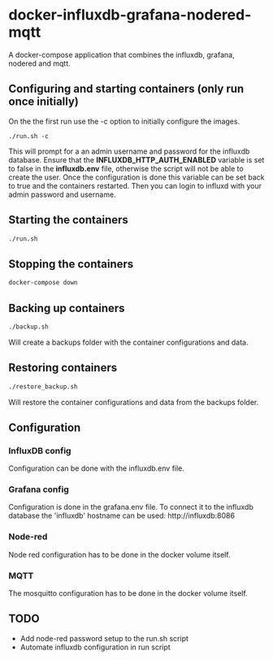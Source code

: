 # docker-influxdb-grafana-nodered-mqtt

A docker-compose application that combines the influxdb, grafana, nodered and mqtt.

## Configuring and starting containers (only run once initially)
On the the first run use the -c option to initially configure the images. 
```
./run.sh -c
```
This will prompt for a an admin username and password for the influxdb database. Ensure that the __INFLUXDB_HTTP_AUTH_ENABLED__ variable is set to false in the **influxdb.env** file, otherwise the script will not be able to create the user. Once the configuration is done this variable can be set back to true and the containers restarted. Then you can login to influxd with your admin password and username.

## Starting the containers 
```bash
./run.sh
```

## Stopping the containers
```bash
docker-compose down
```

## Backing up containers
```bash
./backup.sh
```
Will create a backups folder with the container configurations and data.

## Restoring containers
```bash
./restore_backup.sh
```
Will restore the container configurations and data from the backups folder.

## Configuration
### InfluxDB config 
Configuration can be done with the influxdb.env file.

### Grafana config
Configuration is done in the grafana.env file.
To connect it to the influxdb database the 'influxdb' hostname can be used: http://influxdb:8086

### Node-red
Node red configuration has to be done in the docker volume itself.

### MQTT
The mosquitto configuration has to be done in the docker volume itself.

## TODO
- Add node-red password setup to the run.sh script
- Automate influxdb configuration in run script
